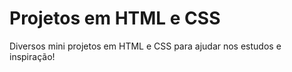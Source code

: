 # Projetos em HTML e CSS
Diversos mini projetos em HTML e CSS para ajudar nos estudos e inspiração! 
